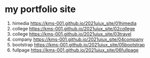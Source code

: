 # my portfolio site
1. himedia https://kms-001.github.io/2021uiux_site/01himedia
1. college https://kms-001.github.io/2021uiux_site/02college
1. college https://kms-001.github.io/2021uiux_site/03travel
1. company https://kms-001.github.io/2021uiux_site/04company
1. bootstrap https://kms-001.github.io/2021uiux_site/05bootstrap
1. fullpage https://kms-001.github.io/2021uiux_site/06fullpage
